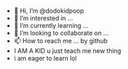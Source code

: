- 👋 Hi, I’m @dodokidpoop
- 👀 I’m interested in ...
- 🌱 I’m currently learning ...
- 💞️ I’m looking to collaborate on ...
- 📫 How to reach me ... by github 
- I AM A KID u just teach me new thing 
- i am eager to learn
lol



<!---
dodokidpoop/dodokidpoop is a ✨ special ✨ repository because its `README.md` (this file) appears on your GitHub profile.
You can click the Preview link to take a look at your changes.
--->
